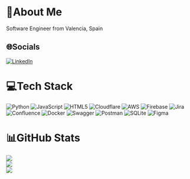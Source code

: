 # 💫About Me
Software Engineer from Valencia, Spain

## 🌐Socials
[![LinkedIn](https://img.shields.io/badge/LinkedIn-%230077B5.svg?logo=linkedin&logoColor=white)](https://linkedin.com/in/sgarciae) 

# 💻Tech Stack
![Python](https://img.shields.io/badge/python-3670A0?style=flat&logo=python&logoColor=ffdd54) ![JavaScript](https://img.shields.io/badge/javascript-%23323330.svg?style=flat&logo=javascript&logoColor=%23F7DF1E) ![HTML5](https://img.shields.io/badge/html5-%23E34F26.svg?style=flat&logo=html5&logoColor=white) ![Cloudflare](https://img.shields.io/badge/Cloudflare-F38020?style=flat&logo=Cloudflare&logoColor=white) ![AWS](https://img.shields.io/badge/AWS-%23FF9900.svg?style=flat&logo=amazon-aws&logoColor=white) ![Firebase](https://img.shields.io/badge/firebase-%23039BE5.svg?style=flat&logo=firebase) ![Jira](https://img.shields.io/badge/jira-%230A0FFF.svg?style=flat&logo=jira&logoColor=white) ![Confluence](https://img.shields.io/badge/confluence-%23172BF4.svg?style=flat&logo=confluence&logoColor=white) ![Docker](https://img.shields.io/badge/docker-%230db7ed.svg?style=flat&logo=docker&logoColor=white) ![Swagger](https://img.shields.io/badge/-Swagger-%23Clojure?style=flat&logo=swagger&logoColor=white) ![Postman](https://img.shields.io/badge/Postman-FF6C37?style=flat&logo=postman&logoColor=white) ![SQLite](https://img.shields.io/badge/sqlite-%2307405e.svg?style=flat&logo=sqlite&logoColor=white) 	![Figma](https://img.shields.io/badge/figma-%23F24E1E.svg?style=flat&logo=figma&logoColor=white)

# 📊GitHub Stats
![](https://github-readme-stats.vercel.app/api?username=sgarciae&theme=radical&hide_border=false&include_all_commits=false&count_private=false)<br/>
![](https://github-readme-streak-stats.herokuapp.com/?user=sgarciae&theme=radical&hide_border=false)<br/>
![](https://github-readme-stats.vercel.app/api/top-langs/?username=sgarciae&theme=radical&hide_border=false&include_all_commits=false&count_private=false&layout=compact)
